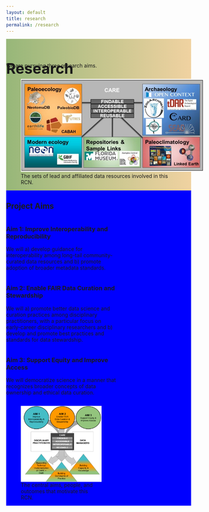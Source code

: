 ```yaml
---
layout: default
title: research
permalink: /research
---
```

<style>

div.text-block-main {
  display: grid;
  grid-template-rows: auto auto auto;
  margin-right:0px;
  padding-bottom:0px;
  }
div.text-block-right {
  margin-right:0px;
  padding-right:0px;
  width:100%;
  padding-left:0px;
  }
</style>

<div class="text-block-main" style="display:grid;grid-template-rows:auto auto;margin:0;padding-left:0;width:100%;" id="block1">
  <div class="text-block-right" style="display:grid;grid-template-columns:repeat(auto-fill, minmax(400px, 1fr));background-image:linear-gradient(to left, #f0d2a1, #97b779);padding-left:0;" id="headingblock">
    <div class="text-block-right" style="display:grid;grid-template-rows:40px auto;background-color:transparent;">
      <h1 style="font-size:40px;height:40px;align-self:start;">Research</h1>
      <p style="align-self:start;padding-top:10px;">We are pursuing three research aims.</p>
    </div>
    <div class="text-block-right" style="background-color:transparent;padding-left:0;float:right;">
      <figure>
        <img src="./images/fairos-stakeholders.jpg" alt="Stakeholders" style="max-width:500px;">
        <figcaption>The sets of lead and affiliated data resources involved in this RCN. </figcaption>
      </figure>
    </div>
  </div>
  
  <div class="text-block-right" style="display:grid;grid-template-rows:auto auto;background-color:blue;padding:0px;" id="meatblock">
    <div class="text-block-right" style="display:grid;grid-template-columns:auto;padding:0px;" id="aims-title">
      <h2>Project Aims</h2>
    </div>
    <div class="text-block-right" style="display:grid;grid-template-columns:repeat(auto-fill, minmax(300px, 1fr));justify-content:space-evenly;padding-top:0px;" id="aimses">
      <div class="text-block-right" style="max-width:300px;">
        <h3> Aim 1: Improve Interoperability and Reproducibility </h3>
        <p> We will a) develop guidance for interoperability among long-tail community-curated data resources and
        b) promote adoption of broader metadata standards. </p>
      </div>
      <div class="text-block-right" style="max-width:300px;">
        <h3> Aim 2: Enable FAIR Data Curation and Stewardship </h3>
        <p>  We will a) promote better data science and curation practices among disciplinary practitioners, with a particular focus on    early-career disciplinary         researchers and b) develop and promote best practices and standards for data stewardship. </p>
      </div>
      <div class="text-block-right" style="max-width:300px;">
        <h3> Aim 3: Support Equity and Improve Access </h3>
        <p> We will democratize science in a manner that recognizes broader concepts of data ownership and ethical data curation. </p>
      </div>
      <div class="text-block-right" style="max-width:300px;">
        <figure>
          <img src="./images/rcn_aims.png" alt="goals" style="display:block" align="absbottom">
          <figcaption>The central aims, people, and outcomes that motivate this RCN. </figcaption>
        </figure>
       </div>
    </div>
</div>
